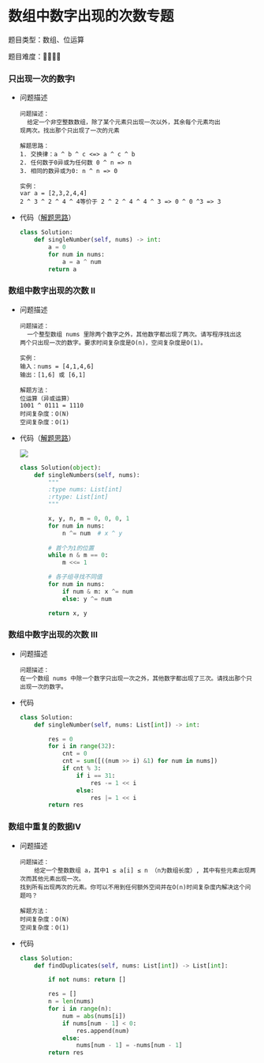 # 数组中数字出现的次数专题

题目类型：数组、位运算

题目难度：:star2::star2::star2::star2:

### 只出现一次的数字I

- 问题描述

  ```
  问题描述：
  	给定一个非空整数数组，除了某个元素只出现一次以外，其余每个元素均出
  现两次。找出那个只出现了一次的元素
  
  解题思路：
  1. 交换律：a ^ b ^ c <=> a ^ c ^ b
  2. 任何数于0异或为任何数 0 ^ n => n
  3. 相同的数异或为0: n ^ n => 0
  
  实例：
  var a = [2,3,2,4,4]
  2 ^ 3 ^ 2 ^ 4 ^ 4等价于 2 ^ 2 ^ 4 ^ 4 ^ 3 => 0 ^ 0 ^3 => 3
  ```

- 代码（[解题思路](https://leetcode-cn.com/problems/single-number/comments/)）

  ```python
  class Solution:
      def singleNumber(self, nums) -> int:
          a = 0
          for num in nums:
              a = a ^ num
          return a
  ```

### 数组中数字出现的次数 II

- 问题描述

  ```
  问题描述：
  	一个整型数组 nums 里除两个数字之外，其他数字都出现了两次。请写程序找出这
  两个只出现一次的数字。要求时间复杂度是O(n)，空间复杂度是O(1)。
  
  实例：
  输入：nums = [4,1,4,6]
  输出：[1,6] 或 [6,1]
  
  解题方法：
  位运算（异或运算）
  1001 ^ 0111 = 1110
  时间复杂度：O(N)
  空间复杂度：O(1)
  ```

- 代码（[解题思路](https://leetcode-cn.com/problems/shu-zu-zhong-shu-zi-chu-xian-de-ci-shu-lcof/solution/jian-zhi-offer-56-i-shu-zu-zhong-shu-zi-tykom/)）

  ![](/home/gavin/Python/剑指offer/总结/imgs/74.png)

  ```python
  class Solution(object):
      def singleNumbers(self, nums):
          """
          :type nums: List[int]
          :rtype: List[int]
          """
  
          x, y, n, m = 0, 0, 0, 1
          for num in nums:
              n ^= num  # x ^ y
          
          # 首个为1的位置
          while n & m == 0:
              m <<= 1
  
          # 各子组寻找不同值
          for num in nums:
              if num & m: x ^= num
              else: y ^= num
  
          return x, y 
  ```


### 数组中数字出现的次数 III

- 问题描述

  ```
  问题描述：
  在一个数组 nums 中除一个数字只出现一次之外，其他数字都出现了三次。请找出那个只出现一次的数字。
  ```

- 代码

  ```python
  class Solution:
      def singleNumber(self, nums: List[int]) -> int:
  
          res = 0
          for i in range(32):
              cnt = 0
              cnt = sum([((num >> i) &1) for num in nums])
              if cnt % 3:
                  if i == 31:
                      res -= 1 << i
                  else:
                      res |= 1 << i
          return res
  ```

### 数组中重复的数据IV

- 问题描述

  ```
  问题描述：
      给定一个整数数组 a，其中1 ≤ a[i] ≤ n （n为数组长度）, 其中有些元素出现两次而其他元素出现一次。
  找到所有出现两次的元素。你可以不用到任何额外空间并在O(n)时间复杂度内解决这个问题吗？
  
  解题方法：
  时间复杂度：O(N)
  空间复杂度：O(1)
  ```

- 代码

  ```python
  class Solution:
      def findDuplicates(self, nums: List[int]) -> List[int]:
  
          if not nums: return []
  
          res = []
          n = len(nums)
          for i in range(n):
              num = abs(nums[i])
              if nums[num - 1] < 0:
                  res.append(num)
              else:
                  nums[num - 1] = -nums[num - 1]
          return res
  ```
